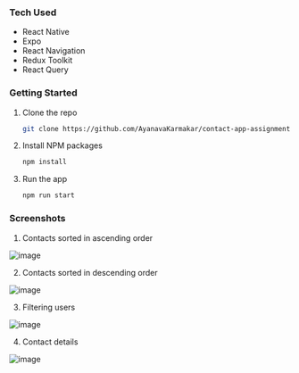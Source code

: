 ### Tech Used

- React Native
- Expo
- React Navigation
- Redux Toolkit
- React Query

### Getting Started

1. Clone the repo

   ```bash
   git clone https://github.com/AyanavaKarmakar/contact-app-assignment.git
   ```

2. Install NPM packages

   ```bash
   npm install
   ```

3. Run the app
   ```bash
   npm run start
   ```

### Screenshots

1. Contacts sorted in ascending order

![image](https://github.com/AyanavaKarmakar/contact-app-assignment/assets/89210438/678a35b4-e298-432f-89d3-4ad13bd4bfa9)

2. Contacts sorted in descending order

![image](https://github.com/AyanavaKarmakar/contact-app-assignment/assets/89210438/f4ebf883-a4a8-47ae-8a98-f6614c446a34)

3. Filtering users

![image](https://github.com/AyanavaKarmakar/contact-app-assignment/assets/89210438/38ae58c0-3443-4d6a-b34c-741c32c60363)

4. Contact details

![image](https://github.com/AyanavaKarmakar/contact-app-assignment/assets/89210438/e2cd6599-ebe2-4747-bc52-fb178306de6a)

